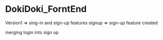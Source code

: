 
# DokiDoki_ForntEnd

Version1 => sing-in and sign-up features
signup => sign-up feature created

merging login into sign up

